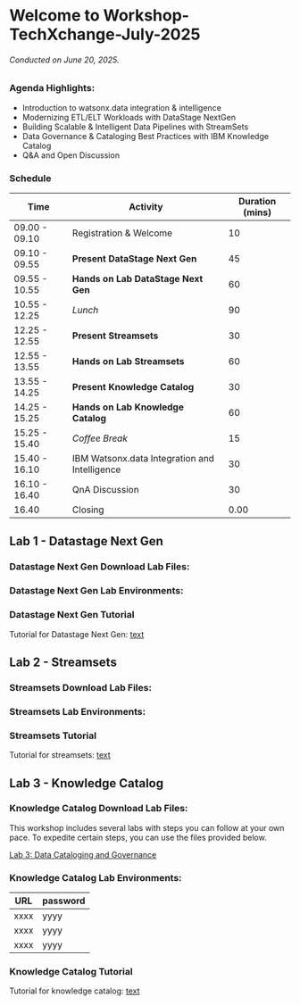 # Welcome to Workshop-TechXchange-July-2025
###### *Conducted on June 20, 2025.*

### Agenda Highlights:
- Introduction to watsonx.data integration & intelligence
- Modernizing ETL/ELT Workloads with DataStage NextGen
- Building Scalable & Intelligent Data Pipelines with StreamSets
- Data Governance & Cataloging Best Practices with IBM Knowledge Catalog
- Q&A and Open Discussion

### Schedule
| Time | Activity | Duration (mins) |
| --- | ---  | ---    |
| 09.00 - 09.10 | Registration & Welcome | 10   |
| 09.10 - 09.55 | **Present DataStage Next Gen** | 45 |
| 09.55 - 10.55 | **Hands on Lab DataStage Next Gen** | 60 |
| 10.55 - 12.25 | *Lunch* | 90 |
| 12.25 - 12.55 | **Present Streamsets** | 30 |
| 12.55 - 13.55 | **Hands on Lab Streamsets** | 60 |
| 13.55 - 14.25 | **Present Knowledge Catalog** | 30 |
| 14.25 - 15.25 | **Hands on Lab Knowledge Catalog** | 60 |
| 15.25 - 15.40 | *Coffee Break* | 15 |
| 15.40 - 16.10 | IBM Watsonx.data Integration and Intelligence | 30 |
| 16.10 - 16.40 | QnA Discussion | 30 |
| 16.40 | Closing | 0.00 |

## Lab 1 - Datastage Next Gen
### Datastage Next Gen Download Lab Files:

### Datastage Next Gen Lab Environments: 

### Datastage Next Gen Tutorial 
Tutorial for Datastage Next Gen: [text](tutorial-datastage)

## Lab 2 - Streamsets
### Streamsets Download Lab Files:

### Streamsets Lab Environments: 

### Streamsets Tutorial 
Tutorial for streamsets: [text](tutorial-streamsets)

## Lab 3 - Knowledge Catalog
### Knowledge Catalog Download Lab Files:
This workshop includes several labs with steps you can follow at your own pace. To expedite certain steps, you can use the files provided below.

[Lab 3: Data Cataloging and Governance](https://github.com/CloudPak-Outcomes/Outcomes-Projects/blob/main/Knowledge-Catalog-L4-PoX-Lab/Knowledge-Catalog-L4-PoX-Lab.zip)

### Knowledge Catalog Lab Environments: 
| URL | password |
| --- | --- |
| xxxx | yyyy |
| xxxx | yyyy |
| xxxx | yyyy |

### Knowledge Catalog Tutorial 
Tutorial for knowledge catalog: [text](tutorial-knowledge-catalog)

